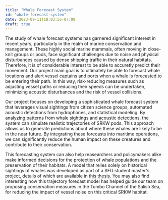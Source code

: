 ```yaml
---
title: "Whale Forecast System"
id: "whale-forecast-system"
date: 2023-09-11T18:03:55-07:00
draft: true
---
```


The study of whale forecast systems has garnered significant interest in recent years, particularly in the realm of marine conservation and management. These highly social marine mammals, often moving in close-knit groups or pods, face significant challenges due to noise and physical disturbances caused by dense shipping traffic in their natural habitats. Therefore, it is of considerable interest to be able to accuretly predict their movement. Our project main goal is to ultimately be able to forecast whale locations and alert vessel captains and ports when a whale is forecasted to be entering their path. In this way, risk-reducing measures such as adjusting vessel paths or reducing their speeds can be undertaken, minimizing acoustic disturbances and the risk of vessel collisions.  

Our project focuses on developing a sophisticated whale forecast system that leverages visual sightings from citizen science groups, automated acoustic detections from hydrophones, and statistical modeling. By analyzing patterns from whale sightings and acoustic detections, the system can simulate realistic trajectories of SRKW pods. This approach allows us to generate predictions about where these whales are likely to be in the near future. By integrating these forecasts into maritime operations, we can significantly reduce the human impact on these creatures and contribute to their conservation.

This forecasting system can also help reasearchers and policymakers alike make informed decisions for the protection of whale populations and the preservation of their habitats. A model that relies solely on historical sightings of whales was developed as part of a SFU student master's project, details of which are available in [this thesis](https://theses.lib.sfu.ca/file/thesis/7791). You may also find interesting how this trajectory forecast model has helped guide our team on proposing conservation measures in the Tumbo Channel of the Salish Sea, for reducing the impact of vessel noise on this critical SRKW habitat.